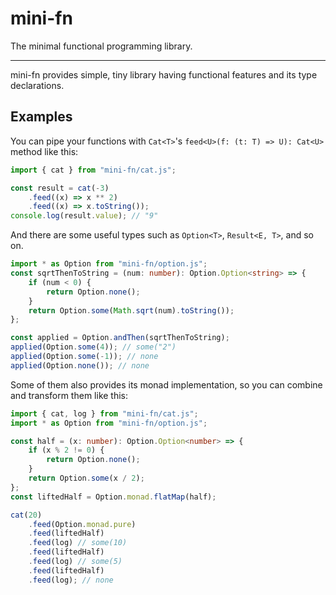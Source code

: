 # mini-fn

The minimal functional programming library.

---

mini-fn provides simple, tiny library having functional features and its type declarations.

## Examples

You can pipe your functions with `Cat<T>`'s `feed<U>(f: (t: T) => U): Cat<U>` method like this:

```ts
import { cat } from "mini-fn/cat.js";

const result = cat(-3)
    .feed((x) => x ** 2)
    .feed((x) => x.toString());
console.log(result.value); // "9"
```

And there are some useful types such as `Option<T>`, `Result<E, T>`, and so on.

```ts
import * as Option from "mini-fn/option.js";
const sqrtThenToString = (num: number): Option.Option<string> => {
    if (num < 0) {
        return Option.none();
    }
    return Option.some(Math.sqrt(num).toString());
};

const applied = Option.andThen(sqrtThenToString);
applied(Option.some(4)); // some("2")
applied(Option.some(-1)); // none
applied(Option.none()); // none
```

Some of them also provides its monad implementation, so you can combine and transform them like this:

```ts
import { cat, log } from "mini-fn/cat.js";
import * as Option from "mini-fn/option.js";

const half = (x: number): Option.Option<number> => {
    if (x % 2 != 0) {
        return Option.none();
    }
    return Option.some(x / 2);
};
const liftedHalf = Option.monad.flatMap(half);

cat(20)
    .feed(Option.monad.pure)
    .feed(liftedHalf)
    .feed(log) // some(10)
    .feed(liftedHalf)
    .feed(log) // some(5)
    .feed(liftedHalf)
    .feed(log); // none
```

